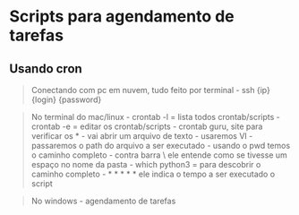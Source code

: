 # Scripts para agendamento de tarefas

## Usando cron

>Conectando com pc em nuvem, tudo feito por terminal
    - ssh {ip} {login} {password}

>No terminal do mac/linux
    - crontab -l = lista todos crontab/scripts
    - crontab -e = editar os crontab/scripts
    - crontab guru, site para verificar os *
        - vai abrir um arquivo de texto
        - usaremos VI
            - passaremos o path do arquivo a ser executado
                - usando o pwd temos o caminho completo
                - contra barra \ ele entende como se tivesse um espaço no nome da pasta
                - which python3 = para descobrir o caminho completo
            - * * * * * ele indica o tempo a ser executado o script

>No windows
    - agendamento de tarefas

